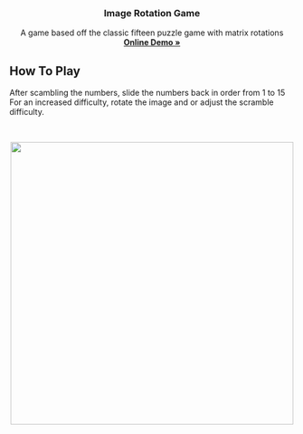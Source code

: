 <!-- PROJECT LOGO -->
<br />
<p align="center">
  <h3 align="center"> Image Rotation Game </h3>

  <p align="center">
    A game based off the classic fifteen puzzle game with matrix rotations
    <br />
    <a href="https://blakley.github.io/Image-Rotation/"><strong>Online Demo »</strong></a>
    <br />
  </p>
</p>


## How To Play
<p align="left">
  <p align="left">
    After scambling the numbers, slide the numbers back in order from 1 to 15 
    <br />
    For an increased difficulty, rotate the image and or adjust the scramble difficulty.
    <br />
  </p>
</p>
<br />

<p align="center">
  <img src="https://media.giphy.com/media/HzGbxkR1s5nHM0x5G0/giphy.gif" width=500>
</p>
